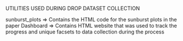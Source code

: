 
UTILITIES USED DURING DROP DATASET COLLECTION

sunburst_plots => Contains the HTML code for the sunburst plots in the paper
Dashboard => Contains HTML website that was used to track the progress and unique facsets to data collection during the process